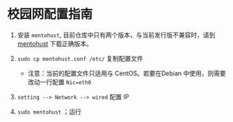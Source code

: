 # 校园网配置指南

1. 安装 `mentohust`, 目前仓库中只有两个版本，与当前发行版不兼容时，请到 [mentohust](https://code.google.com/archive/p/mentohust/downloads) 下载正确版本。

1. `sudo cp mentohust.conf /etc/` 复制配置文件
    - 注意：当前的配置文件只适用与 CentOS。若要在Debian 中使用，则需要改动一行配置 `Nic=eth0`
1. `setting --> Network --> wired` 配置 IP
1. `sudo mentohust` ；运行
